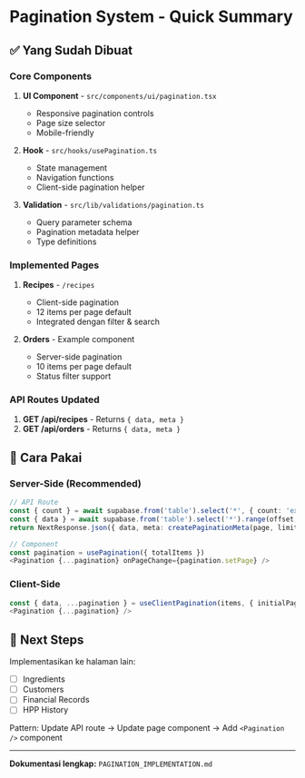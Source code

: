 # Pagination System - Quick Summary

## ✅ Yang Sudah Dibuat

### Core Components
1. **UI Component** - `src/components/ui/pagination.tsx`
   - Responsive pagination controls
   - Page size selector
   - Mobile-friendly

2. **Hook** - `src/hooks/usePagination.ts`
   - State management
   - Navigation functions
   - Client-side pagination helper

3. **Validation** - `src/lib/validations/pagination.ts`
   - Query parameter schema
   - Pagination metadata helper
   - Type definitions

### Implemented Pages
1. **Recipes** - `/recipes`
   - Client-side pagination
   - 12 items per page default
   - Integrated dengan filter & search

2. **Orders** - Example component
   - Server-side pagination
   - 10 items per page default
   - Status filter support

### API Routes Updated
1. **GET /api/recipes** - Returns `{ data, meta }`
2. **GET /api/orders** - Returns `{ data, meta }`

## 🚀 Cara Pakai

### Server-Side (Recommended)
```typescript
// API Route
const { count } = await supabase.from('table').select('*', { count: 'exact', head: true })
const { data } = await supabase.from('table').select('*').range(offset, offset + limit - 1)
return NextResponse.json({ data, meta: createPaginationMeta(page, limit, count) })

// Component
const pagination = usePagination({ totalItems })
<Pagination {...pagination} onPageChange={pagination.setPage} />
```

### Client-Side
```typescript
const { data, ...pagination } = useClientPagination(items, { initialPageSize: 12 })
<Pagination {...pagination} />
```

## 📝 Next Steps

Implementasikan ke halaman lain:
- [ ] Ingredients
- [ ] Customers  
- [ ] Financial Records
- [ ] HPP History

Pattern: Update API route → Update page component → Add `<Pagination />` component

---
**Dokumentasi lengkap:** `PAGINATION_IMPLEMENTATION.md`
